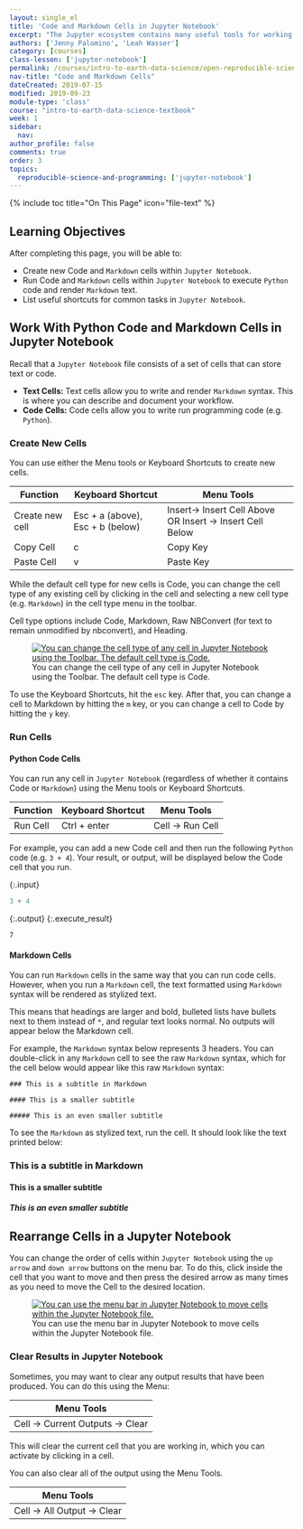 ```yaml
---
layout: single_el
title: 'Code and Markdown Cells in Jupyter Notebook'
excerpt: "The Jupyter ecosystem contains many useful tools for working with Python including Jupyter Notebook, an interactive coding environment. Learn how to work with cells, including Python code and Markdown text cells, in Jupyter Notebook."
authors: ['Jenny Palomino', 'Leah Wasser']
category: [courses]
class-lesson: ['jupyter-notebook']
permalink: /courses/intro-to-earth-data-science/open-reproducible-science/jupyter-python/code-markdown-cells-in-jupyter-notebook/
nav-title: "Code and Markdown Cells"
dateCreated: 2019-07-15
modified: 2019-09-23
module-type: 'class'
course: "intro-to-earth-data-science-textbook"
week: 1
sidebar:
  nav:
author_profile: false
comments: true
order: 3
topics:
  reproducible-science-and-programming: ['jupyter-notebook']
---
```


{% include toc title="On This Page" icon="file-text" %}

<div class='notice--success' markdown="1">

## <i class="fa fa-graduation-cap" aria-hidden="true"></i> Learning Objectives

After completing this page, you will be able to:

* Create new Code and `Markdown` cells within `Jupyter Notebook`.
* Run Code and `Markdown` cells within `Jupyter Notebook` to execute `Python` code and render `Markdown` text.
* List useful shortcuts for common tasks in `Jupyter Notebook`.

</div>

## Work With Python Code and Markdown Cells in Jupyter Notebook

Recall that a `Jupyter Notebook` file consists of a set of cells that can store text or code. 

* **Text Cells:** Text cells allow you to write and render `Markdown` syntax. This is where you can describe and document your workflow. 
* **Code Cells:** Code cells allow you to write run programming code (e.g. `Python`). 

### Create New Cells

You can use either the Menu tools or Keyboard Shortcuts to create new cells. 

Function  | Keyboard Shortcut | Menu Tools
--- | --- | ---
Create new cell| Esc + a (above), Esc + b (below) | Insert→ Insert Cell Above OR Insert → Insert Cell Below 
Copy Cell | c  | Copy Key
Paste Cell | v | Paste Key

While the default cell type for new cells is Code, you can change the cell type of any existing cell by clicking in the cell and selecting a new cell type (e.g. `Markdown`) in the cell type menu in the toolbar. 

Cell type options include Code, Markdown, Raw NBConvert (for text to remain unmodified by nbconvert), and Heading. 

<figure>
 <a href="{{ site.url }}/images/courses/earth-analytics/bootcamp/jupyter-interface/change-cell-type.png">
 <img src="{{ site.url }}/images/courses/earth-analytics/bootcamp/jupyter-interface/change-cell-type.png" alt=" You can change the cell type of any cell in Jupyter Notebook using the Toolbar. The default cell type is Code."></a>
 <figcaption> You can change the cell type of any cell in Jupyter Notebook using the Toolbar. The default cell type is Code.
 </figcaption>
</figure>

To use the Keyboard Shortcuts, hit the `esc` key. After that, you can change a cell to Markdown by hitting the `m` key, or you can change a cell to Code by hitting the `y` key. 


### Run Cells

#### Python Code Cells

You can run any cell in `Jupyter Notebook` (regardless of whether it contains Code or `Markdown`) using the Menu tools or Keyboard Shortcuts.  

Function  | Keyboard Shortcut | Menu Tools
--- | --- | ---
Run Cell  | Ctrl + enter| Cell → Run Cell 

For example, you can add a new Code cell and then run the following `Python` code (e.g. `3 + 4`). Your result, or output, will be displayed below the Code cell that you run.

{:.input}
```python
3 + 4 
```

{:.output}
{:.execute_result}



    7





#### Markdown Cells

You can run `Markdown` cells in the same way that you can run code cells. However, when you run a `Markdown` cell, the text formatted using `Markdown` syntax will be rendered as stylized text. 

This means that headings are larger and bold, bulleted lists have bullets next to them instead of `*`, and regular text looks normal. No outputs will appear below the Markdown cell.

For example, the `Markdown` syntax below represents 3 headers. You can double-click in any `Markdown` cell to see the raw `Markdown` syntax, which for the cell below would appear like this raw `Markdown` syntax:

```
### This is a subtitle in Markdown

#### This is a smaller subtitle

##### This is an even smaller subtitle
```

To see the `Markdown` as stylized text, run the cell. It should look like the text printed below: 

### This is a subtitle in Markdown

#### This is a smaller subtitle

##### This is an even smaller subtitle


## Rearrange Cells in a Jupyter Notebook
You can change the order of cells within `Jupyter Notebook` using the `up arrow` and `down arrow` buttons on the menu bar. To do this,  click inside the cell that you want to move and then press the desired arrow as many times as you need to move the Cell to the desired location.

<figure>
  <a href="{{ site.url }}/images/courses/earth-analytics/bootcamp/jupyter-interface/move-cells.png">
  <img src="{{ site.url }}/images/courses/earth-analytics/bootcamp/jupyter-interface/move-cells.png" alt="You can use the menu bar in Jupyter Notebook to move cells within the Jupyter Notebook file."></a>
  <figcaption> You can use the menu bar in Jupyter Notebook to move cells within the Jupyter Notebook file.
  </figcaption>
 </figure>
 

### Clear Results in Jupyter Notebook

Sometimes, you may want to clear any output results that have been produced. You can do this using the Menu:

Menu Tools |
--- |
Cell -> Current Outputs -> Clear |

This will clear the current cell that you are working in, which you can activate by clicking in a cell. 

You can also clear all of the output using the Menu Tools.

Menu Tools |
--- |
Cell -> All Output -> Clear |
